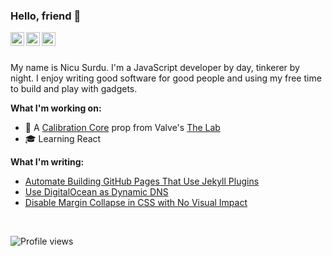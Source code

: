 ### Hello, friend 👋

<a href="https://stackoverflow.com/cv/surdu">
  <img align="left" alt="Resume" width="22px" src="https://cdn.jsdelivr.net/npm/simple-icons@v3/icons/stackoverflow.svg" />
</a>

<a href="https://twitter.com/surdume">
  <img align="left" alt="Twitter" width="22px" src="https://cdn.jsdelivr.net/npm/simple-icons@v3/icons/twitter.svg" />
</a>
<a href="https://www.surdu.me/">
  <img align="left" alt="My Website" width="22px" src="https://cdn.jsdelivr.net/npm/simple-icons@v3/icons/icloud.svg" />
</a>

<br />
<br />

My name is Nicu Surdu. I'm a JavaScript developer by day, tinkerer by night. I enjoy writing good software for good people and using my free time to build and play with gadgets.

**What I'm working on:**

- 🤖 A [Calibration Core](https://github.com/surdu/calibration-core) prop from Valve's [The Lab](https://en.wikipedia.org/wiki/The_Lab_(video_game))
- 🎓 Learning React

**What I'm writing:**

 - [Automate Building GitHub Pages That Use Jekyll Plugins](https://surdu.me/2020/02/04/jekyll-git-hook.html)
 - [Use DigitalOcean as Dynamic DNS](https://surdu.me/2019/07/28/digital-ocean-ddns.html)
 - [Disable Margin Collapse in CSS with No Visual Impact](https://surdu.me/2017/04/10/disable-margin-collapse.html)

<br />

![Profile views](https://komarev.com/ghpvc/?username=surdu&color=green)
